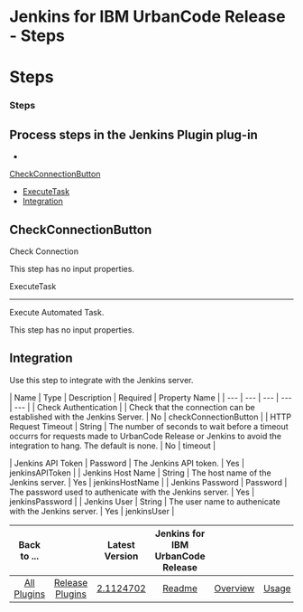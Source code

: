 
Jenkins for IBM UrbanCode Release - Steps
=========================================

# Steps



### Steps






Process steps in the Jenkins Plugin plug-in
-------------------------------------------


* 
[CheckConnectionButton](#checkconnectionbutton)
* [ExecuteTask](#executetask)
* [Integration](#integration)





CheckConnectionButton
---------------------


Check Connection


This step has no input properties.


ExecuteTask

-----------


Execute Automated Task.


This step has no input properties.


Integration
-----------


Use this step to 
integrate with the Jenkins server.




| Name | Type | Description | Required | Property Name |
| --- | --- | --- | --- 
| --- |
| Check Authentication |  | Check that the connection can be established with the Jenkins Server. | No | 
checkConnectionButton |
| HTTP Request Timeout | String | The number of seconds to wait before a timeout occurrs for 
requests made to UrbanCode Release or Jenkins to avoid the integration to hang. The default is none.
  | No | timeout |

| Jenkins API Token | Password | The Jenkins API token. | Yes | jenkinsAPIToken |
| Jenkins Host Name | String | The 
host name of the Jenkins server. | Yes | jenkinsHostName |
| Jenkins Password | Password | The password used to 
authenicate with the Jenkins server. | Yes | jenkinsPassword |
| Jenkins User | String | The user name to authenicate 
with the Jenkins server. | Yes | jenkinsUser |





|Back to ...||Latest Version|Jenkins for IBM UrbanCode Release ||||
| :---: | :---: | :---: | :---: | :---: | :---: | :---: |
|[All Plugins](../../index.md)|[Release Plugins](../README.md)|[2.1124702](https://raw.githubusercontent.com/UrbanCode/IBM-UCR-PLUGINS/main/files/ucr-jenkins-ci/plugins-ucr-jenkins-ci-2.1124702.zip)|[Readme](README.md)|[Overview](overview.md)|[Usage](usage.md)|[Downloads](downloads.md)|
